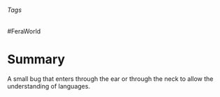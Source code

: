 ###### Tags

#FeraWorld

# Summary

A small bug that enters through the ear or through the neck to allow the understanding of languages.